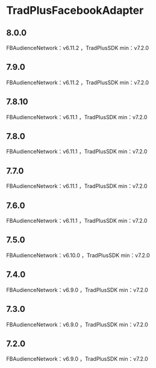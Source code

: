 # TradPlusFacebookAdapter

## 8.0.0

FBAudienceNetwork：v6.11.2 ，TradPlusSDK min：v7.2.0

## 7.9.0

FBAudienceNetwork：v6.11.2 ，TradPlusSDK min：v7.2.0

## 7.8.10

FBAudienceNetwork：v6.11.1 ，TradPlusSDK min：v7.2.0

## 7.8.0

FBAudienceNetwork：v6.11.1 ，TradPlusSDK min：v7.2.0

## 7.7.0

FBAudienceNetwork：v6.11.1 ，TradPlusSDK min：v7.2.0

## 7.6.0

FBAudienceNetwork：v6.11.1 ，TradPlusSDK min：v7.2.0

## 7.5.0

FBAudienceNetwork：v6.10.0 ，TradPlusSDK min：v7.2.0

## 7.4.0

FBAudienceNetwork：v6.9.0 ，TradPlusSDK min：v7.2.0

## 7.3.0

FBAudienceNetwork：v6.9.0 ，TradPlusSDK min：v7.2.0

## 7.2.0

FBAudienceNetwork：v6.9.0 ，TradPlusSDK min：v7.2.0